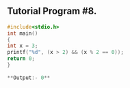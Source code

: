 ## Tutorial Program #8.
```c
#include<stdio.h>
int main()
{
int x = 3;
printf("%d", (x > 2) && (x % 2 == 0));
return 0;
}
 
**Output:- 0**
